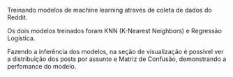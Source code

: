 Treinando modelos de machine learning através de coleta de dados do Reddit.

Os dois modelos treinados foram KNN (K-Nearest Neighbors) e Regressão Logística.

Fazendo a inferência dos modelos, na seção de visualização é possível ver a distribuição dos posts por assunto e Matriz de Confusão, demonstrando a perfomance do modelo.
